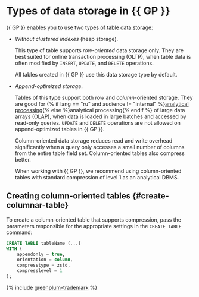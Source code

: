 # Types of data storage in {{ GP }}

{{ GP }} enables you to use two [types of table data storage](https://docs.greenplum.org/6-16/admin_guide/ddl/ddl-storage.html):

* _Without clustered indexes_ (heap storage).

   This type of table supports _row-oriented_ data storage only. They are best suited for online transaction processing (OLTP), when table data is often modified by `INSERT`, `UPDATE`, and `DELETE` operations.

   All tables created in {{ GP }} use this data storage type by default.

* _Append-optimized storage_.

   Tables of this type support both _row_ and _column_-oriented storage. They are good for {% if lang == "ru" and audience != "internal" %}[analytical processing](../../glossary/data-analytics.md){% else %}analytical processing{% endif %} of large data arrays (OLAP), when data is loaded in large batches and accessed by read-only queries. `UPDATE` and `DELETE` operations are not allowed on append-optimized tables in {{ GP }}.

   Column-oriented data storage reduces read and write overhead significantly when a query only accesses a small number of columns from the entire table field set. Column-oriented tables also compress better.

   When working with {{ GP }}, we recommend using column-oriented tables with standard compression of level 1 as an analytical DBMS.

## Creating column-oriented tables {#create-columnar-table}

To create a column-oriented table that supports compression, pass the parameters responsible for the appropriate settings in the `CREATE TABLE` command:

```sql
CREATE TABLE tableName (...)
WITH (
    appendonly = true,
    orientation = column,
    compresstype = zstd,
    compresslevel = 1
);
```

{% include [greenplum-trademark](../../_includes/mdb/mgp/trademark.md) %}
